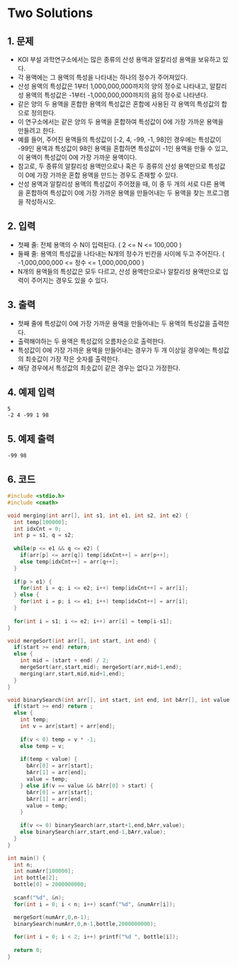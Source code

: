 # Two Solutions #

## 1. 문제
- KOI 부설 과학연구소에서는 많은 종류의 산성 용액과 알칼리성 용액을 보유하고 있다.
- 각 용액에는 그 용액의 특성을 나타내는 하나의 정수가 주어져있다.
- 산성 용액의 특성값은 1부터 1,000,000,000까지의 양의 정수로 나타내고, 알칼리성 용액의 특성값은 -1부터 -1,000,000,000까지의 음의 정수로 나타낸다.
- 같은 양의 두 용액을 혼합한 용액의 특성값은 혼합에 사용된 각 용액의 특성값의 합으로 정의한다.
- 이 연구소에서는 같은 양의 두 용액을 혼합하여 특성값이 0에 가장 가까운 용액을 만들려고 한다.
- 예를 들어, 주어진 용액들의 특성값이 [-2, 4, -99, -1, 98]인 경우에는 특성값이 -99인 용액과 특성값이 98인 용액을 혼합하면 특성값이 -1인 용액을 만들 수 있고, 이 용액이 특성값이 0에 가장 가까운 용액이다.
- 참고로, 두 종류의 알칼리성 용액만으로나 혹은 두 종류의 산성 용액만으로 특성값이 0에 가장 가까운 혼합 용액을 만드는 경우도 존재할 수 있다.
- 산성 용액과 알칼리성 용액의 특성값이 주어졌을 때, 이 중 두 개의 서로 다른 용액을 혼합하여 특성값이 0에 가장 가까운 용액을 만들어내는 두 용액을 찾는 프로그램을 작성하시오.

## 2. 입력
- 첫째 줄: 전체 용액의 수 N이 입력된다. ( 2 <= N <= 100,000 )
- 둘째 줄: 용액의 특성값을 나타내는 N개의 정수가 빈칸을 사이에 두고 주어진다. ( -1,000,000,000 <= 정수 <= 1,000,000,000 )
- N개의 용액들의 특성값은 모두 다르고, 산성 용액만으로나 알칼리성 용액만으로 입력이 주어지는 경우도 있을 수 있다. 

## 3. 출력
- 첫째 줄에 특성값이 0에 가장 가까운 용액을 만들어내는 두 용액의 특성값을 출력한다.
- 출력해야하는 두 용액은 특성값의 오름차순으로 출력한다.
- 특성값이 0에 가장 가까운 용액을 만들어내는 경우가 두 개 이상일 경우에는 특성값의 최솟값이 가장 작은 숫자를 출력한다.
- 해당 경우에서 특성값의 최솟값이 같은 경우는 없다고 가정한다.  

## 4. 예제 입력
```
5
-2 4 -99 1 98
```

## 5. 예제 출력
```
-99 98
```

## 6. 코드

```c++
#include <stdio.h>
#include <cmath>

void merging(int arr[], int s1, int e1, int s2, int e2) {
  int temp[100000];
  int idxCnt = 0;
  int p = s1, q = s2;
  
  while(p <= e1 && q <= e2) {
    if(arr[p] <= arr[q]) temp[idxCnt++] = arr[p++];
    else temp[idxCnt++] = arr[q++];
  }
  
  if(p > e1) {
    for(int i = q; i <= e2; i++) temp[idxCnt++] = arr[i];
  } else {
    for(int i = p; i <= e1; i++) temp[idxCnt++] = arr[i];
  }
  
  for(int i = s1; i <= e2; i++) arr[i] = temp[i-s1];
}

void mergeSort(int arr[], int start, int end) {
  if(start >= end) return;
  else {
    int mid = (start + end) / 2;
    mergeSort(arr,start,mid); mergeSort(arr,mid+1,end);
    merging(arr,start,mid,mid+1,end);
  }
}

void binarySearch(int arr[], int start, int end, int bArr[], int value) {
  if(start >= end) return ;
  else {
    int temp;
    int v = arr[start] + arr[end];
    
    if(v < 0) temp = v * -1;
    else temp = v;
    
    if(temp < value) {
      bArr[0] = arr[start];
      bArr[1] = arr[end];
      value = temp;
    } else if(v == value && bArr[0] > start) {
      bArr[0] = arr[start];
      bArr[1] = arr[end];
      value = temp;
    }
    
    if(v <= 0) binarySearch(arr,start+1,end,bArr,value);
    else binarySearch(arr,start,end-1,bArr,value);
  }
}

int main() {
  int n;
  int numArr[100000];
  int bottle[2];
  bottle[0] = 2000000000;
  
  scanf("%d", &n);
  for(int i = 0; i < n; i++) scanf("%d", &numArr[i]);

  mergeSort(numArr,0,n-1);
  binarySearch(numArr,0,n-1,bottle,2000000000);
  
  for(int i = 0; i < 2; i++) printf("%d ", bottle[i]);
  
  return 0;
}
```
